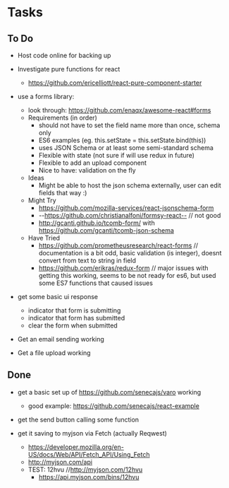 # Tasks

## To Do

* Host code online for backing up

* Investigate pure functions for react
  * https://github.com/ericelliott/react-pure-component-starter
* use a forms library:
  * look through: https://github.com/enaqx/awesome-react#forms
  * Requirements (in order)
    * should not have to set the field name more than once, schema only
    * ES6 examples (eg. this.setState = this.setState.bind(this))
    * uses JSON Schema  or at least some semi-standard schema
    * Flexible with state (not sure if will use redux in future)
    * Flexible to add an upload component
    * Nice to have: validation on the fly
  * Ideas
    * Might be able to host the json schema externally, user can edit fields that way :)
  * Might Try
    * https://github.com/mozilla-services/react-jsonschema-form
    * --https://github.com/christianalfoni/formsy-react-- // not good
    * http://gcanti.github.io/tcomb-form/ with https://github.com/gcanti/tcomb-json-schema
  * Have Tried
    * https://github.com/prometheusresearch/react-forms // documentation is a bit odd, basic validation (is integer), doesnt convert from text to string in field
    * https://github.com/erikras/redux-form // major issues with getting this working, seems to be not ready for es6, but used some ES7 functions that caused issues

* get some basic ui response
  * indicator that form is submitting
  * indicator that form has submitted
  * clear the form when submitted

* Get an email sending working

* Get a file upload working

## Done

* get a basic set up of https://github.com/senecajs/varo working
  * good example: https://github.com/senecajs/react-example

* get the send button calling some function

* get it saving to myjson via Fetch (actually Reqwest)
  * https://developer.mozilla.org/en-US/docs/Web/API/Fetch_API/Using_Fetch
  * http://myjson.com/api
  * TEST: 12hvu //http://myjson.com/12hvu
    * https://api.myjson.com/bins/12hvu
